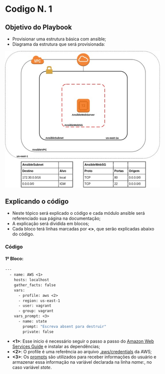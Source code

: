 # Codigo N. 1

## Objetivo do Playbook

+ Provisionar uma estrutura básica com ansible; 
+ Diagrama da estrutura que será provisionada:

![Diagrama](Diagrama.jpg)

## Explicando o código

+ Neste tópico será explicado o código e cada módulo ansible será referenciado sua página na documentação;
+ A explicação será dividida em blocos;
+ Cada bloco terá linhas marcadas por **\<\>**, que serão explicadas abaixo do código.

### Código

#### 1º Bloco:

  ```1
  ---
    - name: AWS <1>
      hosts: localhost 
      gather_facts: false  
      vars: 
        - profile: aws <2>
        - region: us-east-1
        - user: vagrant
        - group: vagrant
      vars_prompt: <3>
        - name: state 
          prompt: "Escreva absent para destruir"
          private: false
  ```

+ **<1>**: Esse inicio é necessário seguir o passo a passo do [Amazon Web Services Guide](https://docs.ansible.com/ansible/latest/scenario_guides/guide_aws.html) e instalar as dependências;
+ **<2>**: O profile é uma referência ao arquivo [.aws/credentials](https://docs.aws.amazon.com/cli/latest/userguide/cli-configure-files.html) da AWS;
+ **<3>**: Os [prompts](https://docs.ansible.com/ansible/latest/user_guide/playbooks_prompts.html) são utilizados para receber informações do usuário e armazenar essa informação na variável declarada na linha *name:*, no caso variável *state*. 
